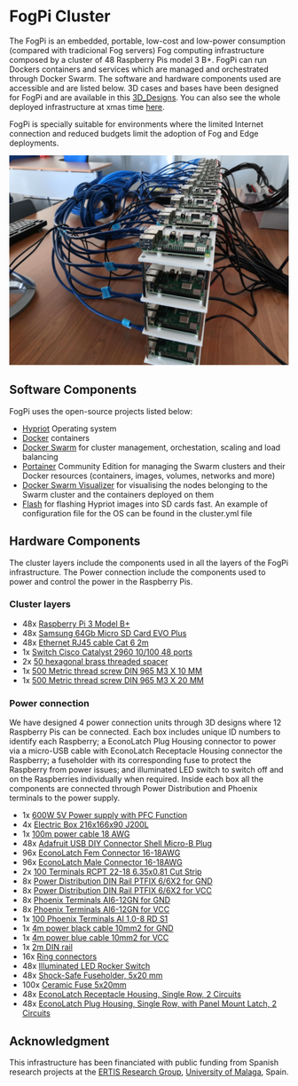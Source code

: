 # FogPi Cluster

The FogPi is an embedded, portable, low-cost and low-power consumption (compared with tradicional Fog servers) Fog computing infrastructure composed by a cluster of 48 Raspberry Pis model 3 B+. FogPi can run Dockers containers and services which are managed and orchestrated through Docker Swarm. The software and hardware components used are accessible and are listed below. 3D cases and bases have been designed for FogPi and are available in this [3D_Designs](https://github.com/ertis-research/rpi-cluster/tree/master/3D_Designs). You can also see the whole deployed infrastructure at xmas time [here](https://raw.githubusercontent.com/ertis-research/rpi-cluster/master/rpi-cluster.jpg). 

 FogPi is specially suitable for environments where the limited Internet connection and reduced budgets limit the adoption of Fog and Edge deployments.

![Image of RPI-Cluster](fogpi.jpg)

## Software Components
FogPi uses the open-source projects listed below:

- [Hypriot](https://blog.hypriot.com/) Operating system
- [Docker](https://www.docker.com/) containers
- [Docker Swarm](https://docs.docker.com/engine/swarm/) for cluster management, orchestation, scaling and load balancing
- [Portainer](https://www.portainer.io/) Community Edition for managing the Swarm clusters and their Docker resources (containers, images, volumes, networks and more)
- [Docker Swarm Visualizer](https://github.com/dockersamples/docker-swarm-visualizer) for visualising the nodes belonging to the Swarm cluster and the containers deployed on them
- [Flash](https://github.com/hypriot/flash) for flashing Hypriot images into SD cards fast. An example of configuration file for the OS can be found in the cluster.yml file

## Hardware Components

The cluster layers include the components used in all the layers of the FogPi infrastructure. The Power connection include the components used to power and control the power in the Raspberry Pis.

### Cluster layers
- 48x [Raspberry Pi 3 Model B+](https://es.rs-online.com/web/p/kits-de-desarrollo-de-procesador-y-microcontrolador/1373331/)
- 48x [Samsung 64Gb Micro SD Card EVO Plus](https://es.rs-online.com/web/p/tarjetas-micro-sd/1449018/)
- 48x [Ethernet RJ45 cable Cat 6 2m](https://es.rs-online.com/web/p/cables-cat6/0557278/)
- 1x [Switch Cisco Catalyst 2960 10/100 48 ports](https://www.cisco.com/c/en/us/products/collateral/switches/catalyst-2960-plus-series-switches/data_sheet_c78-728003.html)
- 2x [50 hexagonal brass threaded spacer](https://es.rs-online.com/web/p/separadores-hexagonales/1058268)
- 1x [500 Metric thread screw DIN 965 M3 X 10 MM](https://www.bricomart.es/tornillo-rosca-metrica-din-965-3-x-10-mm-500-uds.html)
- 1x [500 Metric thread screw DIN 965 M3 X 20 MM](https://www.bricomart.es/tornillo-rosca-metrica-din-965-3-x-20-mm-500-uds.html)


### Power connection

We have designed 4 power connection units through 3D designs where 12 Raspberry Pis can be connected. Each box includes unique ID numbers to identify each Raspberry; a EconoLatch Plug Housing connector to power via a micro-USB cable with EconoLatch Receptacle Housing connector the Raspberry; a fuseholder with its corresponding fuse to protect the Raspberry from power issues; and illuminated  LED switch to switch off and on the Raspberries individually when required. Inside each box all the components are connected through Power Distribution and Phoenix terminals to the power supply.

- 1x [600W 5V Power supply with PFC Function](https://es.rs-online.com/web/p/fuentes-de-alimentacion-de-modo-conmutado-smps-integradas/7059793/)
 - 4x [Electric Box 216x166x90 J200L](http://www.gsv.be/products/~box-line-cable-junction-box-494.htm?lng=en)
- 1x [100m power cable 18 AWG](https://es.rs-online.com/web/p/cables-de-alimentacion/7756072/)
- 48x [Adafruit USB DIY Connector Shell Micro-B Plug](https://www.mouser.de/ProductDetail/Adafruit/1390?qs=%2Fha2pyFaduhFuWEsUKeUbf2QWx0K1NN62MpBwGEmOkw%3D)
- 96x [EconoLatch Fem Connector 16-18AWG](https://eu.mouser.com/ProductDetail/Molex/150181-1016?qs=%2Fha2pyFaduiz%2FN24ZbFx6dA3HgpY4HrnC%2FORFUOYP1D%252BZB6m%2F2si8Q==)
- 96x [EconoLatch Male Connector 16-18AWG](https://eu.mouser.com/ProductDetail/Molex/150180-1016?qs=%2Fha2pyFaduiz%2FN24ZbFx6YplJVzN7IuX3d5NaFm%252BWL29XzZysfk85w%3D%3D)
- 2x [100 Terminals RCPT 22-18 6.35x0.81 Cut Strip](https://eu.mouser.com/ProductDetail/TE-Connectivity-AMP/2-520183-2-Cut-Strip?qs=%2Fha2pyFaduj%2FbPX00OfTPGaZVDD0LLUJxr6bt38hNHHLPCI4BQlFiw%3D%3D)
- 8x [Power Distribution DIN Rail PTFIX 6/6X2 for GND](https://eu.mouser.com/ProductDetail/Phoenix-Contact/3273202?qs=%2Fha2pyFaduhSzK3XeljgRAlZ7sIBSkknlZsVt%2F8l7d8%3D)
- 8x [Power Distribution DIN Rail PTFIX 6/6X2 for VCC](https://eu.mouser.com/ProductDetail/Phoenix-Contact/3273198?qs=%2Fha2pyFadujtpQiZt4J16NQ3nxBg5Eu35s5sV%252BcxrC8%3D)
- 8x [Phoenix Terminals AI6-12GN for GND](https://eu.mouser.com/ProductDetail/Phoenix-Contact/3201107?qs=sGAEpiMZZMvlX3nhDDO4AHqKST%252BUHUuOUUIO4tc582A%3D)
- 8x [Phoenix Terminals AI6-12GN for VCC](https://eu.mouser.com/ProductDetail/Phoenix-Contact/3200108?qs=sGAEpiMZZMvlX3nhDDO4AJrpUq5MrAz%2Fg75%252Bmyey55g%3D)
- 1x [100 Phoenix Terminals AI 1,0-8 RD S1](https://eu.mouser.com/ProductDetail/Phoenix-Contact/1200106?qs=sGAEpiMZZMvi6wO7nhr1L9%252BR1lKe9QPN475qQFpaSbA%3D)
- 1x [4m power black cable 10mm2 for GND](https://www.bricomart.es/hilo-flexible-h07z1-k-10mm2-negro-metro-lineal.html)
- 1x [4m power blue cable 10mm2 for VCC](https://www.bricomart.es/hilo-flexible-h07z1-k-10mm2-azul-metro-lineal.html)
- 1x [2m DIN rail](https://www.bricomart.es/carril-din-2-m.html)
- 16x [Ring connectors](https://www.digikey.es/product-detail/es/te-connectivity-amp-connectors/2-36161-2/A27284TR-ND/289202)
- 48x [Illuminated LED Rocker Switch](https://es.rs-online.com/web/p/products/0419750/)
- 48x [Shock-Safe Fuseholder, 5x20 mm](https://docs.rs-online.com/0b57/0900766b8138bb09.pdf)
- 100x [Ceramic Fuse 5x20mm](https://es.rs-online.com/web/p/products/7897808/)
- 48x [EconoLatch Receptacle Housing, Single Row, 2 Circuits](https://es.rs-online.com/web/p/products/1365645/)
- 48x [EconoLatch Plug Housing, Single Row, with Panel Mount Latch, 2 Circuits](https://es.rs-online.com/web/p/products/1365644/)

## Acknowledgment
This infrastructure has been financiated with public funding from Spanish research projects at the [ERTIS Research Group](http://ertis.uma.es/), [University of Malaga](https://www.uma.es/), Spain.